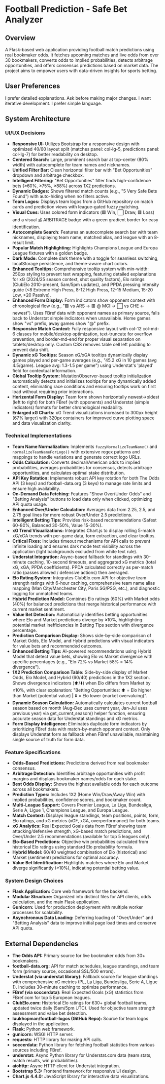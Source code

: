 # Football Prediction - Safe Bet Analyzer

## Overview
A Flask-based web application providing football match predictions using real bookmaker odds. It fetches upcoming matches and live odds from over 30 bookmakers, converts odds to implied probabilities, detects arbitrage opportunities, and offers consensus predictions based on market data. The project aims to empower users with data-driven insights for sports betting.

## User Preferences
I prefer detailed explanations. Ask before making major changes. I want iterative development. I prefer simple language.

## System Architecture

### UI/UX Decisions
- **Responsive UI:** Utilizes Bootstrap for a responsive design with optimized 40/60 layout split (matches panel: col-lg-5, predictions panel: col-lg-7) for better readability on desktop.
- **Centered Search:** Large, prominent search bar at top-center (80% width) with autocomplete for team names and nicknames.
- **Unified Filter Bar:** Clean horizontal filter bar with "Bet Opportunities" dropdown and arbitrage checkbox.
- **Intelligent Filtering:** "Bet Opportunities" filter finds high-confidence bets (≥60%, ≥75%, ≥88%) across 1X2 predictions.
- **Dynamic Badges:** Shows filtered match counts (e.g., "5 Very Safe Bets Found") with auto-hiding when no filters active.
- **Team Logos:** Displays team logos from a GitHub repository on match cards and prediction views with league-gated fuzzy matching.
- **Visual Cues:** Uses colored form indicators (🟩 Win, ⬜ Draw, 🟥 Loss) and a visual 💰 ARBITRAGE badge with a green gradient border for easy identification.
- **Autocomplete Search:** Features an autocomplete search bar with team nicknames, displaying team name, matched alias, and league with an 8-result limit.
- **Popular Match Highlighting:** Highlights Champions League and Europa League fixtures with a golden badge.
- **Dark Mode:** Complete dark theme with a toggle for seamless switching, localStorage persistence, and theme-aware chart colors.
- **Enhanced Tooltips:** Comprehensive tooltip system with min-width: 250px styling to prevent text wrapping, featuring detailed explanations for xG (2024/25 season context, shot quality factors), Elo ratings (ClubElo 2010-present, 5am/5pm updates), and PPDA pressing intensity guide (<8 Extreme High Press, 8-12 High Press, 12-15 Medium, 15-20 Low, >20 Passive).
- **Enhanced Form Display:** Form indicators show opponent context with chronological flow (e.g., "🟩 vs ARS → 🟥 @ MCI → ⬜ vs CHE ← newest"). Uses FBref data with opponent names as primary source, falls back to Understat simple indicators when unavailable. Home games show "vs" prefix, away games show "@" prefix.
- **Responsive Match Context:** Fully responsive layout with col-12 col-md-6 classes for mobile/desktop optimization, text-truncate for overflow prevention, and border-md-end for proper visual separation on tablets/desktop only. Custom CSS removes table cell left padding to prevent data shift.
- **Dynamic xG Tooltips:** Season xG/xGA tooltips dynamically display games played and per-game averages (e.g., "45.2 xG in 10 games (avg 4.5/game). League avg: 1.3-1.5 per game") using Understat's 'played' field for contextual information.
- **Global Tooltip System:** MutationObserver-based tooltip initialization automatically detects and initializes tooltips for any dynamically added content, eliminating race conditions and ensuring tooltips work on first load without requiring prior interactions.
- **Horizontal Form Display:** Team form shown horizontally newest→oldest (left to right) for both FBref (with opponents) and Understat (simple indicators) formats for better chronological readability.
- **Enlarged xG Charts:** xG Trend visualizations increased to 300px height (67% larger) with 320px containers for improved curve plotting space and data visualization clarity.

### Technical Implementations
- **Team Name Normalization:** Implements `fuzzyNormalizeTeamName()` and `normalizeTeamNameForLogo()` with extensive regex patterns and mappings to handle variations and generate correct logo URLs.
- **Odds Calculation:** Converts decimal/American odds to implied probabilities, averages probabilities for consensus, detects arbitrage opportunities, and calculates optimal stake distribution.
- **API Key Rotation:** Implements robust API key rotation for both The Odds API (3 keys) and football-data.org (3 keys) to manage rate limits and ensure high availability.
- **On-Demand Data Fetching:** Features "Show Over/Under Odds" and "Betting Analysis" buttons to load data only when clicked, optimizing API quota usage.
- **Enhanced Over/Under Calculation:** Averages data from 2.25, 2.5, and 2.75 goal lines for more robust Over/Under 2.5 predictions.
- **Intelligent Betting Tips:** Provides risk-based recommendations (Safest 60-80%, Balanced 30-50%, Value 15-30%).
- **xG Trend Visualizations:** Integrates Chart.js to display rolling 5-match xG/xGA trends with per-game data, form extraction, and clear tooltips.
- **Critical Fixes:** Includes timeout mechanisms for API calls to prevent infinite loading and ensures dark mode text visibility across the application (light backgrounds excluded from white text rule).
- **Understat Integration:** Async-based fallback for standings with 30-minute caching, 10-second timeouts, and aggregated xG metrics (total xG, xGA, PPDA coefficients). PPDA calculated correctly as per-match ratio (passes allowed / defensive actions) then averaged.
- **Elo Rating System:** Integrates ClubElo.com API for objective team strength ratings with 6-hour caching, comprehensive team name alias mapping (Man City/Manchester City, Paris SG/PSG, etc.), and diagnostic logging for unmatched teams.
- **Hybrid Prediction Model:** Combines Elo ratings (60%) with Market odds (40%) for balanced predictions that merge historical performance with current market sentiment.
- **Value Bet Detection:** Automatically identifies betting opportunities where Elo and Market predictions diverge by ≥10%, highlighting potential market inefficiencies in Betting Tips section with divergence percentage.
- **Prediction Comparison Display:** Shows side-by-side comparison of Market Odds, Elo Model, and Hybrid predictions with visual indicators for value bets and recommended outcomes.
- **Enhanced Betting Tips:** AI-powered recommendations using Hybrid Model that detect value bets, showing Elo vs Market divergence with specific percentages (e.g., "Elo 72% vs Market 58% = 14% divergence").
- **1X2 Prediction Comparison Table:** Side-by-side display of Market Odds, Elo Model, and Hybrid (60/40) predictions in the 1X2 section. Shows divergence indicators (⬆️/⬇️) when Elo differs from Market by ≥10%, with clear explanation: "Betting Opportunities: ⬆️ = Elo higher than Market (potential value) | ⬇️ = Elo lower (market overvaluing)".
- **Dynamic Season Calculation:** Automatically calculates current football season based on month (Aug-Dec uses current year, Jan-Jul uses previous year) via get_current_season() helper function, ensuring accurate season data for Understat standings and xG metrics.
- **Form Display Intelligence:** Eliminates duplicate form indicators by prioritizing FBref data with match-by-match opponent context. Only displays Understat form as fallback when FBref unavailable, maintaining single source of truth for form data.

### Feature Specifications
- **Odds-Based Predictions:** Predictions derived from real bookmaker consensus.
- **Arbitrage Detection:** Identifies arbitrage opportunities with profit margins and displays bookmaker names/odds for each stake.
- **Best Odds Display:** Shows the highest available odds for each outcome across all bookmakers.
- **Prediction Types:** Includes 1X2 (Home Win/Draw/Away Win) with implied probabilities, confidence scores, and bookmaker count.
- **Multi-League Support:** Covers Premier League, La Liga, Bundesliga, Serie A, Ligue 1, Champions League, and Europa League.
- **Match Context:** Displays league standings, team positions, points, form, Elo ratings, and xG metrics (xGF, xGA, overperformance) for both teams.
- **xG Analytics:** Real Expected Goals data from FBref showing team attacking/defensive strength, xG-based match predictions, and Over/Under 2.5 recommendations (available for top 5 leagues only).
- **Elo-Based Predictions:** Objective win probabilities calculated from historical Elo ratings using standard Elo probability formula.
- **Hybrid Model:** 60/40 weighted combination of Elo (historical) and Market (sentiment) predictions for optimal accuracy.
- **Value Bet Identification:** Highlights matches where Elo and Market diverge significantly (≥10%), indicating potential betting value.

### System Design Choices
- **Flask Application:** Core web framework for the backend.
- **Modular Structure:** Organized into distinct files for API clients, odds calculation, and the main Flask application.
- **Gunicorn:** Used for production deployment with multiple worker processes for scalability.
- **Asynchronous Data Loading:** Deferring loading of "Over/Under" and "Betting Analysis" data to improve initial page load times and conserve API quota.

## External Dependencies
- **The Odds API:** Primary source for live bookmaker odds from 30+ bookmakers.
- **football-data.org:** API for match schedules, league standings, and team form (primary source, occasional SSL/500 errors).
- **Understat (via understat library):** Fallback source for league standings with comprehensive xG metrics (PL, La Liga, Bundesliga, Serie A, Ligue 1). Includes 30-minute caching to optimize performance.
- **FBref (via soccerdata):** Real Expected Goals (xG) statistics from FBref.com for top 5 European leagues.
- **ClubElo.com:** Historical Elo ratings for 630+ global football teams, updated twice daily (5am/5pm UTC). Used for objective team strength assessment and value bet detection.
- **luukhopman/football-logos (GitHub Repo):** Source for team logos displayed in the application.
- **Flask:** Python web framework.
- **gunicorn:** WSGI HTTP server.
- **requests:** HTTP library for making API calls.
- **soccerdata:** Python library for fetching football statistics from various sources including FBref.
- **understat:** Async Python library for Understat.com data (team stats, match results, win probabilities).
- **aiohttp:** Async HTTP client for Understat integration.
- **Bootstrap 5.3:** Frontend framework for responsive UI design.
- **Chart.js 4.4.0:** JavaScript library for interactive data visualizations.